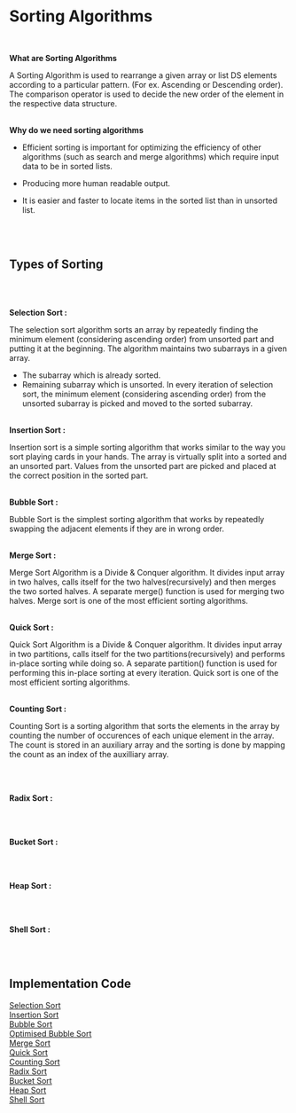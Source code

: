 # Sorting Algorithms
<br>

**What are Sorting Algorithms**<br>

A Sorting Algorithm is used to rearrange a given array or list DS elements according to a particular pattern. (For ex. Ascending or Descending order). <br>
The comparison operator is used to decide the new order of the element in the respective data structure.
<br><br>

**Why do we need sorting algorithms**
<br>

* Efficient sorting is important for optimizing the efficiency of other algorithms (such as search and merge algorithms) which require input data to be in sorted lists.

* Producing more human readable output.

* It is easier and faster to locate items in the sorted list than in unsorted list.

<br><br>

## Types of Sorting 

<br><br>

 **Selection Sort :** <br>
 
The selection sort algorithm sorts an array by repeatedly finding the minimum element (considering ascending order) from unsorted part and putting it at the beginning. The algorithm maintains two subarrays in a given array.<br>
* The subarray which is already sorted. 
* Remaining subarray which is unsorted.
In every iteration of selection sort, the minimum element (considering ascending order) from the unsorted subarray is picked and moved to the sorted subarray. 
<br><br>

 **Insertion Sort :** <br>
 
Insertion sort is a simple sorting algorithm that works similar to the way you sort playing cards in your hands. The array is virtually split into a sorted and an unsorted part. Values from the unsorted part are picked and placed at the correct position in the sorted part.
<br><br>

**Bubble Sort :** <br>

Bubble Sort is the simplest sorting algorithm that works by repeatedly swapping the adjacent elements if they are in wrong order.
<br><br>

**Merge Sort :** <br>

 Merge Sort Algorithm is a Divide & Conquer algorithm. It divides input array in two halves, calls itself for the two halves(recursively) and then merges the two sorted halves. A separate merge() function is used for merging two halves. Merge sort is one of the most efficient sorting algorithms.
 <br><br>

 **Quick Sort :** <br>
 
 Quick Sort Algorithm is a Divide & Conquer algorithm. It divides input array in two partitions, calls itself for the two partitions(recursively) and performs in-place sorting while doing so. A separate partition() function is used for performing this in-place sorting at every iteration. Quick sort is one of the most efficient sorting algorithms.
 <br><br>
 

 **Counting Sort :**<br>
 
 Counting Sort is a sorting algorithm that sorts the elements in the array by counting the number of occurences of each unique element in the array. The count is stored in an auxiliary array and the sorting is done by mapping the count as an index of the auxilliary array. 
 
 <br>
 <br>
 
 
 **Radix Sort :**<br>
 
 
 <br>
 <br>
 
 
 **Bucket Sort :**<br>
 
 
 <br>
 <br>
 
 
 **Heap Sort :**<br>
 
 
 <br>
 <br>
 
 
 **Shell Sort :**<br>
 
 
 <br>
 <br>
 
 
 ## Implementation Code
 
 [Selection Sort](https://github.com/Aashutosh0033/DSA-using-Cpp/edit/main/Sorting%20Algorithms/Selection_Sort.cpp) <br>
 [Insertion Sort](https://github.com/Aashutosh0033/DSA-using-Cpp/edit/main/Sorting%20Algorithms/Insertion_Sort.cpp) <br>
 [Bubble Sort](https://github.com/Aashutosh0033/DSA-using-Cpp/edit/main/Sorting%20Algorithms/Bubble_Sort.cpp) <br>
 [Optimised Bubble Sort](https://github.com/Aashutosh0033/DSA-using-Cpp/edit/main/Sorting%20Algorithms/Optimised_Bubble_Sort.cpp) <br>
 [Merge Sort](https://github.com/Aashutosh0033/DSA-using-Cpp/edit/main/Sorting%20Algorithms/Merge_Sort.cpp) <br>
 [Quick Sort](https://github.com/Aashutosh0033/DSA-using-Cpp/edit/main/Sorting%20Algorithms/Quick_Sort.cpp) <br>
 [Counting Sort]()<br>
 [Radix Sort]()<br>
 [Bucket Sort]()<br>
 [Heap Sort]()<br>
 [Shell Sort]()<br>
 

 


